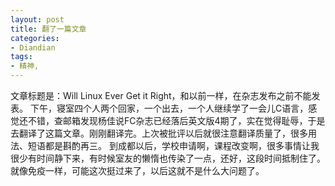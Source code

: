 ```yaml
---
layout: post
title: 翻了一篇文章
categories:
- Diandian
tags:
- 精神, 
---
```

文章标题是：Will Linux Ever Get it Right，和以前一样，在杂志发布之前不能发表。 下午，寝室四个人两个回家，一个出去，一个人继续学了一会儿C语言，感觉还不错，查邮箱发现杨佳说FC杂志已经落后英文版4期了，实在觉得耻辱，于是去翻译了这篇文章。刚刚翻译完。上次被批评以后就很注意翻译质量了，很多用法、短语都是斟酌再三。 到成都以后，学校申请啊，课程改变啊，很多事情让我很少有时间静下来，有时候室友的懒惰也传染了一点，还好，这段时间抵制住了。就像免疫一样，可能这次挺过来了，以后这就不是什么大问题了。